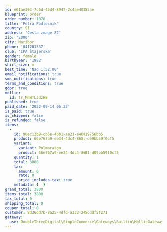 ```yaml
---
id: e61ae303-7c6d-45d4-8947-2c4ae40855ae
blueprint: order
order_number: 1070
title: 'Petra Podlesnik'
country: SI
address: 'Cesta zmage 82'
zip: '2000'
city: Maribor
phone: '041201337'
club: 'IPA Štajerska'
gender: female
birthyear: '1982'
shirt_size: m
best_time: 'Nad 1:52:00'
email_notifications: true
sms_notifications: true
terms_and_conditions: true
gdpr: true
mollie:
  id: tr_MnWTL3dzHE
published: true
paid_date: '2022-09-14 06:32'
is_paid: true
is_shipped: false
is_refunded: false
items:
  -
    id: 90ec13b9-cb5e-4bb1-ae21-a40019756bb5
    product: 66e767a9-ee34-4dc4-8681-d09bb59f0cf5
    variant:
      variant: Polmaraton
      product: 66e767a9-ee34-4dc4-8681-d09bb59f0cf5
    quantity: 1
    total: 3800
    tax:
      amount: 0
      rate: 0
      price_includes_tax: true
    metadata: {  }
grand_total: 3800
items_total: 3800
tax_total: 0
shipping_total: 0
coupon_total: 0
customer: 8d36dd7b-8a25-4dfd-a333-245dddf5f271
gateway:
  use: DoubleThreeDigital\SimpleCommerce\Gateways\Builtin\MollieGateway
---
```

